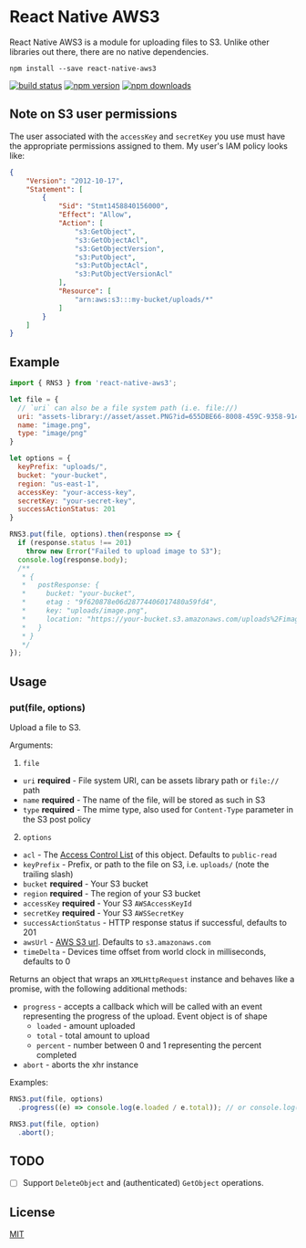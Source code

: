 # React Native AWS3

React Native AWS3 is a module for uploading files to S3. Unlike other libraries out there, there are no native dependencies.

```
npm install --save react-native-aws3
```

[![build status](https://circleci.com/gh/benjreinhart/react-native-aws3.svg?style=shield&circle-token=c7cb5ba4654c9d66bbfeac9809e50aa0fbf0af09)](https://circleci.com/gh/benjreinhart/react-native-aws3)
[![npm version](https://img.shields.io/npm/v/react-native-aws3.svg?style=flat-square)](https://www.npmjs.com/package/react-native-aws3)
[![npm downloads](https://img.shields.io/npm/dm/react-native-aws3.svg?style=flat-square)](https://www.npmjs.com/package/react-native-aws3)

## Note on S3 user permissions

The user associated with the `accessKey` and `secretKey` you use must have the appropriate permissions assigned to them. My user's IAM policy looks like:

```json
{
    "Version": "2012-10-17",
    "Statement": [
        {
            "Sid": "Stmt1458840156000",
            "Effect": "Allow",
            "Action": [
                "s3:GetObject",
                "s3:GetObjectAcl",
                "s3:GetObjectVersion",
                "s3:PutObject",
                "s3:PutObjectAcl",
                "s3:PutObjectVersionAcl"
            ],
            "Resource": [
                "arn:aws:s3:::my-bucket/uploads/*"
            ]
        }
    ]
}
```

## Example

```javascript
import { RNS3 } from 'react-native-aws3';

let file = {
  // `uri` can also be a file system path (i.e. file://)
  uri: "assets-library://asset/asset.PNG?id=655DBE66-8008-459C-9358-914E1FB532DD&ext=PNG",
  name: "image.png",
  type: "image/png"
}

let options = {
  keyPrefix: "uploads/",
  bucket: "your-bucket",
  region: "us-east-1",
  accessKey: "your-access-key",
  secretKey: "your-secret-key",
  successActionStatus: 201
}

RNS3.put(file, options).then(response => {
  if (response.status !== 201)
    throw new Error("Failed to upload image to S3");
  console.log(response.body);
  /**
   * {
   *   postResponse: {
   *     bucket: "your-bucket",
   *     etag : "9f620878e06d28774406017480a59fd4",
   *     key: "uploads/image.png",
   *     location: "https://your-bucket.s3.amazonaws.com/uploads%2Fimage.png"
   *   }
   * }
   */
});
```

## Usage

### put(file, options)

Upload a file to S3.

Arguments:

1. `file`
  * `uri` **required** - File system URI, can be assets library path or `file://` path
  * `name` **required** - The name of the file, will be stored as such in S3
  * `type` **required** - The mime type, also used for `Content-Type` parameter in the S3 post policy
2. `options`
  * `acl` - The [Access Control List](http://docs.aws.amazon.com/AmazonS3/latest/dev/acl-overview.html) of this object. Defaults to `public-read`
  * `keyPrefix` - Prefix, or path to the file on S3, i.e. `uploads/` (note the trailing slash)
  * `bucket` **required** - Your S3 bucket
  * `region` **required** - The region of your S3 bucket
  * `accessKey` **required** - Your S3 `AWSAccessKeyId`
  * `secretKey` **required** - Your S3 `AWSSecretKey`
  * `successActionStatus` - HTTP response status if successful, defaults to 201
  * `awsUrl` - [AWS S3 url](http://docs.aws.amazon.com/general/latest/gr/rande.html#s3_region). Defaults to `s3.amazonaws.com`
  * `timeDelta` - Devices time offset from world clock in milliseconds, defaults to 0

Returns an object that wraps an `XMLHttpRequest` instance and behaves like a promise, with the following additional methods:

* `progress` - accepts a callback which will be called with an event representing the progress of the upload. Event object is of shape
  * `loaded` - amount uploaded
  * `total` - total amount to upload
  * `percent` - number between 0 and 1 representing the percent completed
* `abort` - aborts the xhr instance

Examples:
```javascript
RNS3.put(file, options)
  .progress((e) => console.log(e.loaded / e.total)); // or console.log(e.percent)

RNS3.put(file, option)
  .abort();
```

## TODO

- [ ] Support `DeleteObject` and (authenticated) `GetObject` operations.


## License

[MIT](https://github.com/benjreinhart/react-native-aws3/blob/master/LICENSE.txt)
